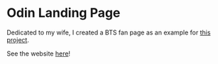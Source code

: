 # Odin Landing Page

Dedicated to my wife, I created a BTS fan page as an example for [this project](https://www.theodinproject.com/paths/foundations/courses/foundations/lessons/landing-page).

See the website [here](https://ty2huang.github.io/odin-landing-page/)!
